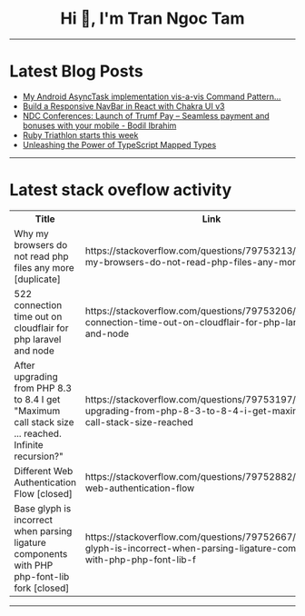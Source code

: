 <h1 align="center">Hi 👋, I'm Tran Ngoc Tam</h1>

---

# Latest Blog Posts 
<!-- BLOG-POST-LIST:START -->
- [My Android AsyncTask implementation vis-a-vis Command Pattern...](https://dev.to/sommukhopadhyay/my-android-asynctask-implementation-vis-a-vis-command-pattern-3g0a)
- [Build a Responsive NavBar in React with Chakra UI v3](https://dev.to/andemosa/build-a-responsive-navbar-in-react-with-chakra-ui-v3-25hb)
- [NDC Conferences: Launch of Trumf Pay – Seamless payment and bonuses with your mobile - Bodil Ibrahim](https://dev.to/scale_youtube/ndc-conferences-launch-of-trumf-pay-seamless-payment-and-bonuses-with-your-mobile-bodil-ibrahim-314f)
- [Ruby Triathlon starts this week](https://dev.to/lucianghinda/ruby-triathlon-starts-this-week-4131)
- [Unleashing the Power of TypeScript Mapped Types](https://dev.to/vjnvisakh/unleashing-the-power-of-typescript-mapped-types-37cn)
<!-- BLOG-POST-LIST:END -->

---

# Latest stack oveflow activity
<table>
  <tr><th>Title</th><th>Link</th></tr>
  <!-- STACKOVERFLOW:START --><tr><td>Why my browsers do not read php files any more [duplicate]</td><td>https://stackoverflow.com/questions/79753213/why-my-browsers-do-not-read-php-files-any-more</td></tr><tr><td>522 connection time out on cloudflair for php laravel and node</td><td>https://stackoverflow.com/questions/79753206/522-connection-time-out-on-cloudflair-for-php-laravel-and-node</td></tr><tr><td>After upgrading from PHP 8.3 to 8.4 I get &quot;Maximum call stack size ... reached. Infinite recursion?&quot;</td><td>https://stackoverflow.com/questions/79753197/after-upgrading-from-php-8-3-to-8-4-i-get-maximum-call-stack-size-reached</td></tr><tr><td>Different Web Authentication Flow [closed]</td><td>https://stackoverflow.com/questions/79752882/different-web-authentication-flow</td></tr><tr><td>Base glyph is incorrect when parsing ligature components with PHP php-font-lib fork [closed]</td><td>https://stackoverflow.com/questions/79752667/base-glyph-is-incorrect-when-parsing-ligature-components-with-php-php-font-lib-f</td></tr><!-- STACKOVERFLOW:END -->
</table>

---


